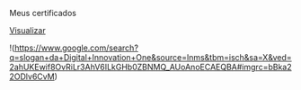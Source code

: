 Meus certificados

[Visualizar](https://web.dio.me/certificates)

!(https://www.google.com/search?q=slogan+da+Digital+Innovation+One&source=lnms&tbm=isch&sa=X&ved=2ahUKEwif8OvRiLr3AhV6ILkGHb0ZBNMQ_AUoAnoECAEQBA#imgrc=bBka22ODlv6CvM)
